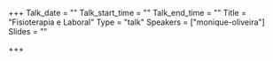 +++
Talk_date = ""
Talk_start_time = ""
Talk_end_time = ""
Title = "Fisioterapia e Laboral"
Type = "talk"
Speakers = ["monique-oliveira"]
Slides = ""

+++